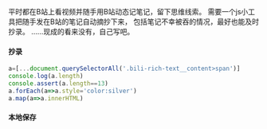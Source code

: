 平时都在B站上看视频并随手用B站动态记笔记，留下思维线索。
需要一个js小工具把随手发在B站的笔记自动摘抄下来，
包括笔记不幸被吞的情况，最好也能及时抄录。
……现成的看来没有，自己写吧。

#### 抄录
```js
a=[...document.querySelectorAll('.bili-rich-text__content>span')]
console.log(a.length)
console.assert(a.length==13)
a.forEach(a=>a.style='color:silver')
a.map(a=>a.innerHTML)
```

#### 本地保存
